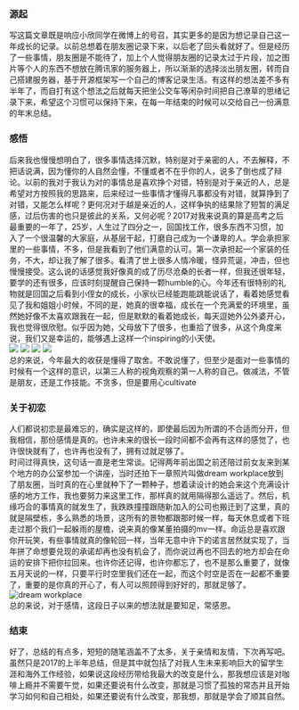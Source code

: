### 源起
写这篇文章既是响应小欣同学在微博上的号召，其实更多的是因为想记录自己这一年成长的记录。以前总想着在朋友圈记录下来，以后老了回头看就好了。但是经历了一些事情，朋友圈是不能待了，加上个人觉得朋友圈的记录太过于片段，加之图片等个人的东西不想放在腾讯家的服务器上，所以渐渐的选择淡出朋友圈，转而自己搭建服务器，基于开源框架写一个自己的博客记录生活。有这样的想法差不多有半年了，而自打有这个想法之后就每天把坐公交车等闲杂时间把自己潦草的思绪记录下来，希望这个习惯可以保持下来，在每一年结束的时候可以交给自己一份满意的年末总结。

### 感悟
后来我也慢慢想明白了，很多事情选择沉默，特别是对于亲密的人，不去解释，不把话说满，因为懂你的人自然会懂，不懂或者不在乎你的人，说多了倒也成了辩论。以前的我对于我认为对的事情总是喜欢挣个对错，特别是对于亲近的人，总是希望对方按照我的思路来，后来经过一些事情才懂得凡事都没有对错，就算挣到了对错，又能怎么样呢？更何况对于越是亲近的人，这样争执的结果除了短暂的满足感，过后伤害的也只是彼此的关系，又何必呢？2017对我来说真的算是高考之后最重要的一年了，25岁，人生过了四分之一，回国找工作，很多东西不习惯，加入了一个很温馨的大家庭，从基层干起，打磨自己成为一个谦卑的人。学会承担家里的一些事情，不多，但是我看到了他们满意的认可。第一次承担起一个家装的任务，不大，却让我了解了很多。看清了世上很多人情冷暖，怪异荒诞，冲击，但也慢慢接受。这么说的话感觉我好像真的成了历尽沧桑的长者一样，但我还很年轻，要学的还有很多，应该时刻提醒自己保持一颗humble的心。今年还有很特别的礼物就是回国之后看到小侄女的成长，小家伙已经能跑能跳能说话了，看着她感觉看见了我和姐姐小时候，不同的是，她真的很幸福，成长在一个充满爱的环境里，虽然她好像不太喜欢跟我在一起，但是默默的看着她成长，每天逗她外公外婆开心，我也觉得很欣慰。似乎因为她，父母放下了很多，也重拾了很多，从这个角度来说，我们又是幸运的，能够遇上这样一个inspiring的小天使。    
![](/static/images/2017上半年随笔/mini1.jpg)
![](/static/images/2017上半年随笔/mini2.jpg)
![](/static/images/2017上半年随笔/mini3.jpg)
![](/static/images/2017上半年随笔/mini4.jpg)  
总的来说，今年最大的收获是懂得了取舍。不敢说懂了，但至少是面对一些事情的时候有一个这样的意识，以第三人称的视角观察的第一人称的自己。做减法，不管是朋友，还是工作技能。不贪多，但是要用心cultivate

### 关于初恋
人们都说初恋是最难忘的，确实是这样的，即使最后因为所谓的不合适而分开，但我相信，那份感情是真的。也许未来的很长一段时间都不会再有这样的感觉了，也许很快就有了，也许再也没有了，拥有过就足够了。  
时间过得真快，这句话一直是老生常谈。记得两年前出国之前还陪过前女友来到某个地方的办公室参加一个讲座，当时还拍下一章照片叫做dream workplace放到了朋友圈，当时真的在心里就种下了一颗种子，想着读设计的她会来这个充满设计感的地方工作，我也要努力来这里工作，那样真的就用隔得那么遥远了。然后，机缘巧合的事情真的就发生了，我跌跌撞撞跟随新加入的公司也搬迁到了这里，真的就是隔壁栋，多么熟悉的场景，这所有的景物都跟那时候一样，每天休息或者下班走过那个我们一起躲雨的屋檐，说来真的像某董拍摄的mv一样。命运总是喜欢跟你开玩笑，有些事情就真的像轮回一样，当年无意中许下的诺言居然就实现了，当年拼了命想要兑现的承诺却再也没有机会了，而你说过再也不回去的地方却会在命运的安排下把你拉回来。也许你还记得，也许你都忘了，也不是那么重要了，就像五月天说的一样，只要平行时空里我们还在一起，而这个时空是否在一起都不重要了，重要的是你真的开心了，有人可以照顾得到好好的，那就足够了。   
![dream workplace](/static/images/2017上半年随笔/dreamworkplace.png)  
总的来说，对于感情，这段日子以来的想法就是要知足，常感恩。

### 结束
好了，总结的有点多，短短的随笔涵盖不了太多，关于亲情和友情，下次再写吧。虽然只是2017的上半年总结，但是其中就包括了对我人生未来影响巨大的留学生涯和海外工作经验，如果说这段经历带给我最大的改变是什么，那我想应该是对咖啡上瘾并不需要午觉，如果还要说有什么改变，那就是习惯了孤独的常态并且开始学习如何和自己相处，如果还要说有什么改变，那我想，那就是学会了顺其自然。
